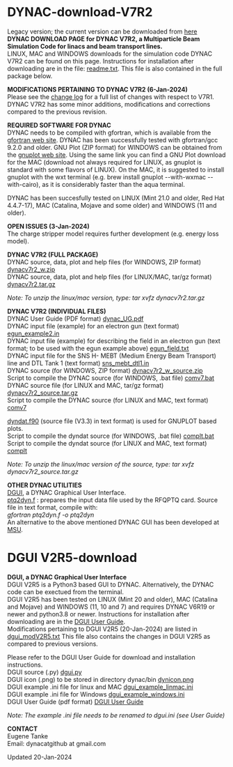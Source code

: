 # DYNAC-download-V7R2
Legacy version; the current version can be downloaded from [here](https://github.com/dynac-source/DYNAC-download#readme)  
**DYNAC DOWNLOAD PAGE for DYNAC V7R2, a Multiparticle Beam Simulation Code for linacs and beam transport lines.**  
LINUX, MAC and WINDOWS downloads for the simulation code DYNAC V7R2 can be found on this page. Instructions for installation after downloading are in the file: [readme.txt](https://github.com/dynac-source/DYNAC-download/blob/main/readme.txt). This file is also contained in the full package below.

**MODIFICATIONS PERTAINING TO DYNAC V7R2 (6-Jan-2024)**  
Please see the [change log](https://github.com/dynac-source/DYNAC-download-V7R2/blob/main/modV7R2.txt) for a full list of changes with respect to V7R1.  
DYNAC V7R2 has some minor additions, modifications and corrections compared to the previous revision.


**REQUIRED SOFTWARE FOR DYNAC**  
DYNAC needs to be compiled with gfortran, which is available from the [gfortran web site](http://gcc.gnu.org/wiki/GFortranBinaries). DYNAC has been successfully tested with gfortran/gcc 9.2.0 and older.
GNU Plot (ZIP format) for WINDOWS can be obtained from the [gnuplot web site](http://sourceforge.net/projects/gnuplot/).
Using the same link you can find a GNU Plot download for the MAC (download not always required for LINUX, as gnuplot is standard with some flavors of LINUX). On the MAC, it is suggested to install gnuplot with the wxt terminal (e.g. brew install gnuplot --with-wxmac --with-cairo), as it is considerably faster than the aqua terminal.

DYNAC has been succesfully tested on LINUX (Mint 21.0 and older, Red Hat 4.4.7-17), MAC (Catalina, Mojave and some older) and WINDOWS (11 and older).

**OPEN ISSUES (3-Jan-2024)**  
The charge stripper model requires further development (e.g. energy loss model).

**DYNAC V7R2 (FULL PACKAGE)**  
DYNAC source, data, plot and help files (for WINDOWS, ZIP format) [dynacv7r2_w.zip](https://github.com/dynac-source/DYNAC-download/blob/main/dynacv7r2_w.zip)  
DYNAC source, data, plot and help files (for LINUX/MAC, tar/gz format) [dynacv7r2.tar.gz](https://github.com/dynac-source/DYNAC-download/blob/main/dynacv7r2.tar.gz)  

*Note: To unzip the linux/mac version, type: tar xvfz dynacv7r2.tar.gz*   

**DYNAC V7R2 (INDIVIDUAL FILES)**  
DYNAC User Guide (PDF format) [dynac_UG.pdf](https://github.com/dynac-source/DYNAC-download/blob/main/dynac_UG.pdf)  
DYNAC input file (example) for an electron gun (text format) [egun_example2.in](https://github.com/dynac-source/DYNAC-download/blob/main/egun_example2.in)  
DYNAC input file (example) for describing the field in an electron gun (text format; to be used with the egun example above) [egun_field.txt](https://github.com/dynac-source/DYNAC-download/files/6633699/egun_field.txt)  
DYNAC input file for the SNS H- MEBT (Medium Energy Beam Transport) line and DTL Tank 1 (text format) [sns_mebt_dtl1.in](https://github.com/dynac-source/DYNAC-download/blob/main/sns_mebt_dtl1.in)  
DYNAC source (for WINDOWS, ZIP format) [dynacv7r2_w_source.zip](https://github.com/dynac-source/DYNAC-download/blob/main/dynacv7r2_w_source.zip)  
Script to compile the DYNAC source (for WINDOWS, .bat file) [comv7.bat](https://github.com/dynac-source/DYNAC-download/blob/main/comv7.bat)  
DYNAC source file (for LINUX and MAC, tar/gz format) [dynacv7r2_source.tar.gz](https://github.com/dynac-source/DYNAC-download/blob/main/dynacv7r2_source.tar.gz)  
Script to compile the DYNAC source (for LINUX and MAC, text format) [comv7](https://github.com/dynac-source/DYNAC-download/blob/main/comv7)  


[dyndat.f90](https://github.com/dynac-source/DYNAC-download/blob/main/dyndat.f90) (source file (V3.3) in text format) is used for GNUPLOT based plots.  
Script to compile the dyndat source (for WINDOWS, .bat file) [complt.bat](https://github.com/dynac-source/DYNAC-download/blob/main/complt.bat)  
Script to compile the dyndat source (for LINUX and MAC, text format) [complt](https://github.com/dynac-source/DYNAC-download/blob/main/complt)  

*Note: To unzip the linux/mac version of the source, type: tar xvfz dynacv7r2_source.tar.gz*

**OTHER DYNAC UTILITIES**  
[DGUI](https://github.com/dynac-source/DYNAC-download/blob/main/README.md#dgui-v2r3-download), a DYNAC Graphical User Interface.  
[ptq2dyn.f](https://github.com/dynac-source/DYNAC-download/blob/main/ptq2dyn.f) : prepares the input data file used by the RFQPTQ card. Source file in text format, compile with:  
*gfortran ptq2dyn.f -o ptq2dyn*  
An alternative to the above mentioned DYNAC GUI has been developed at [MSU](https://github.com/NSCLAlt/DynacGUI).

# DGUI V2R5-download
**DGUI, a DYNAC Graphical User Interface**  
DGUI V2R5 is a Python3 based GUI to DYNAC. Alternatively, the DYNAC code can be exectued from the terminal.  
DGUI V2R5 has been tested on LINUX (Mint 20 and older), MAC (Catalina and Mojave) and WINDOWS (11, 10 and 7) and requires DYNAC V6R19 or newer and python3.8 or newer.
Instructions for installation after downloading are in the [DGUI User Guide](https://github.com/dynac-source/DYNAC-download/blob/main/dgui_UG.pdf).  
Modifications pertaining to DGUI V2R5 (20-Jan-2024) are listed in [dgui_modV2R5.txt](https://github.com/dynac-source/DYNAC-download/blob/main/dgui_modV2R5.txt) This file also contains the changes in DGUI V2R5 as compared to previous versions.   

Please refer to the DGUI User Guide for download and installation instructions.  
DGUI source (.py) [dgui.py](https://github.com/dynac-source/DYNAC-download/blob/main/dgui.py)  
DGUI icon (.png) to be stored in directory dynac/bin [dynicon.png](https://github.com/dynac-source/DYNAC-download/blob/main/dynicon.png)  
DGUI example .ini file for linux and MAC [dgui_example_linmac.ini](https://github.com/dynac-source/DYNAC-download/blob/main/dgui_example_linmac.ini)  
DGUI example .ini file for  Windows [dgui_example_windows.ini](https://github.com/dynac-source/DYNAC-download/blob/main/dgui_example_windows.ini)  
DGUI User Guide (pdf format) [DGUI User Guide](https://github.com/dynac-source/DYNAC-download/blob/main/dgui_UG.pdf)  

*Note: The example .ini file needs to be renamed to dgui.ini (see User Guide)*  

**CONTACT**  
Eugene Tanke  
Email: dynacatgithub at gmail.com  

Updated 20-Jan-2024

